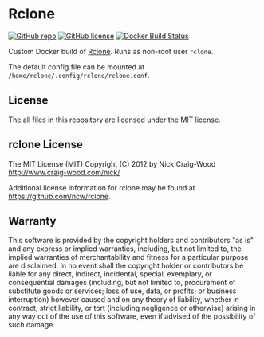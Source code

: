 # Rclone

[![GitHub repo](https://img.shields.io/badge/github-repo-blue.svg)](https://github.com/meltwater/docker-rclone)
[![GitHub license](https://img.shields.io/github/license/meltwater/docker-rclone.svg)](./LICENSE.txt)
[![Docker Build Status](https://img.shields.io/docker/build/meltwater/rclone.svg)](https://hub.docker.com/r/meltwater/rclone/)

Custom Docker build of [Rclone].
Runs as non-root user `rclone`.

The default config file can be mounted at
`/home/rclone/.config/rclone/rclone.conf`.

[Rclone]: https://rclone.org/

## License

The all files in this repository are licensed under the MIT license.

## rclone License

The MIT License (MIT)
Copyright (C) 2012 by Nick Craig-Wood http://www.craig-wood.com/nick/

Additional license information for rclone may be found at
https://github.com/ncw/rclone.

## Warranty

This software is provided by the copyright holders and contributors "as is" and
any express or implied warranties, including, but not limited to, the implied
warranties of merchantability and fitness for a particular purpose are
disclaimed. In no event shall the copyright holder or contributors be liable for
any direct, indirect, incidental, special, exemplary, or consequential damages
(including, but not limited to, procurement of substitute goods or services;
loss of use, data, or profits; or business interruption) however caused and on
any theory of liability, whether in contract, strict liability, or tort
(including negligence or otherwise) arising in any way out of the use of this
software, even if advised of the possibility of such damage.

